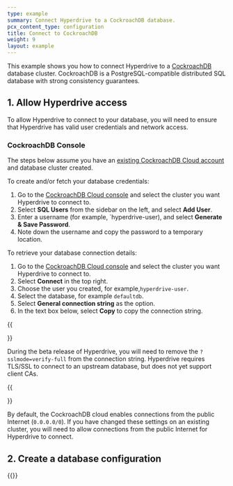 ```yaml
---
type: example
summary: Connect Hyperdrive to a CockroachDB database.
pcx_content_type: configuration
title: Connect to CockroachDB
weight: 9
layout: example
---
```


This example shows you how to connect Hyperdrive to a [CockroachDB](https://www.cockroachlabs.com/) database cluster. CockroachDB is a PostgreSQL-compatible distributed SQL database with strong consistency guarantees.

## 1. Allow Hyperdrive access

To allow Hyperdrive to connect to your database, you will need to ensure that Hyperdrive has valid user credentials and network access.

### CockroachDB Console

The steps below assume you have an [existing CockroachDB Cloud account](https://www.cockroachlabs.com/docs/cockroachcloud/quickstart) and database cluster created.

To create and/or fetch your database credentials:

1. Go to the [CockroachDB Cloud console](https://cockroachlabs.cloud/clusters) and select the cluster you want Hyperdrive to connect to.
2. Select **SQL Users** from the sidebar on the left, and select **Add User**.
3. Enter a username (for example, `hyperdrive-user), and select **Generate & Save Password**.
4. Note down the username and copy the password to a temporary location.

To retrieve your database connection details:

1. Go to the [CockroachDB Cloud console](https://cockroachlabs.cloud/clusters) and select the cluster you want Hyperdrive to connect to.
2. Select **Connect** in the top right.
3. Choose the user you created, for example,`hyperdrive-user`.
4. Select the database, for example `defaultdb`.
5. Select **General connection string** as the option.
6. In the text box below, select **Copy** to copy the connection string.

{{<Aside type="note">}}

During the beta release of Hyperdrive, you will need to remove the `?sslmode=verify-full` from the connection string. Hyperdrive requires TLS/SSL to connect to an upstream database, but does not yet support client CAs.

{{</Aside>}}

By default, the CockroachDB cloud enables connections from the public Internet (`0.0.0.0/0`). If you have changed these settings on an existing cluster, you will need to allow connections from the public Internet for Hyperdrive to connect.

## 2. Create a database configuration

{{<render file="_create-hyperdrive-config.md">}}
